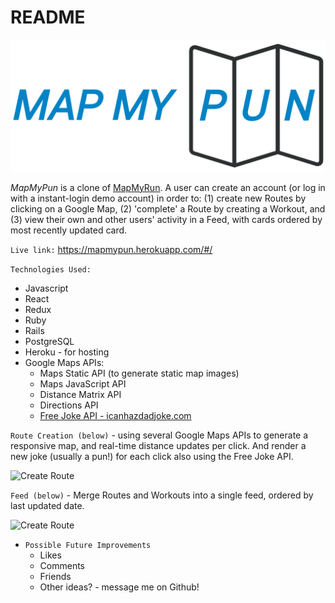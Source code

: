 # README

![](app/assets/images/mapmypun_white_background.png)

*MapMyPun* is a clone of [MapMyRun](www.mapmyrun.com).  A user can create an account (or log in with a instant-login demo account) in order to: (1) create new Routes by clicking on a Google Map, (2) 'complete' a Route by creating a Workout, and (3) view their own and other users' activity in a Feed, with cards ordered by most recently updated card.

``Live link:`` https://mapmypun.herokuapp.com/#/

``Technologies Used:``
* Javascript 
* React
* Redux
* Ruby
* Rails
* PostgreSQL
* Heroku - for hosting
* Google Maps APIs:
    * Maps Static API (to generate static map images)
    * Maps JavaScript API
    * Distance Matrix API
    * Directions API
    * [Free Joke API - icanhazdadjoke.com](https://icanhazdadjoke.com/)


``Route Creation (below)`` - using several Google Maps APIs to generate a responsive map, and real-time distance updates per click.  And render a new joke (usually a pun!) for each click also using the Free Joke API.

![Create Route](app/assets/gifs/create_route_2020-02-21_11-07-23_2020-02-21_11_14_20.gif)



``Feed (below)`` - Merge Routes and Workouts into a single feed, ordered by last updated date.

![Create Route](app/assets/gifs/feed.gif.gifcask.2020-02-21_11_05_13.gif)

* ``Possible Future Improvements``
    * Likes
    * Comments
    * Friends
    * Other ideas? - message me on Github!
